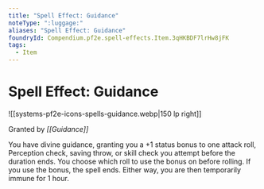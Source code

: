 ```yaml
---
title: "Spell Effect: Guidance"
noteType: ":luggage:"
aliases: "Spell Effect: Guidance"
foundryId: Compendium.pf2e.spell-effects.Item.3qHKBDF7lrHw8jFK
tags:
  - Item
---
```


# Spell Effect: Guidance
![[systems-pf2e-icons-spells-guidance.webp|150 lp right]]

Granted by _[[Guidance]]_

You have divine guidance, granting you a +1 status bonus to one attack roll, Perception check, saving throw, or skill check you attempt before the duration ends. You choose which roll to use the bonus on before rolling. If you use the bonus, the spell ends. Either way, you are then temporarily immune for 1 hour.
